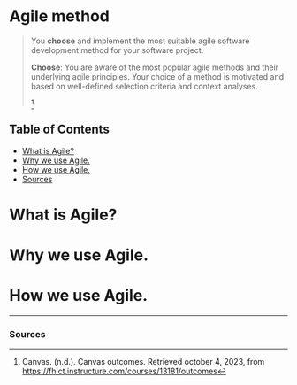 # **Agile method**
>You **choose** and implement the most suitable agile software development method for your software project.
>
>**Choose**: You are aware of the most popular agile methods and their underlying agile principles. Your choice of a method is motivated and based on well-defined selection criteria and context analyses.
>
>[^1]

## **Table of Contents**
- [What is Agile?](#what-is-agile)
- [Why we use Agile.](#why-we-use-agile)
- [How we use Agile.](#how-we-use-agile)
- [Sources](#sources)

# **What is Agile?**


# **Why we use Agile.**


# **How we use Agile.**


------------------
### **Sources**
[^1]: Canvas. (n.d.). Canvas outcomes. Retrieved october 4, 2023, from https://fhict.instructure.com/courses/13181/outcomes